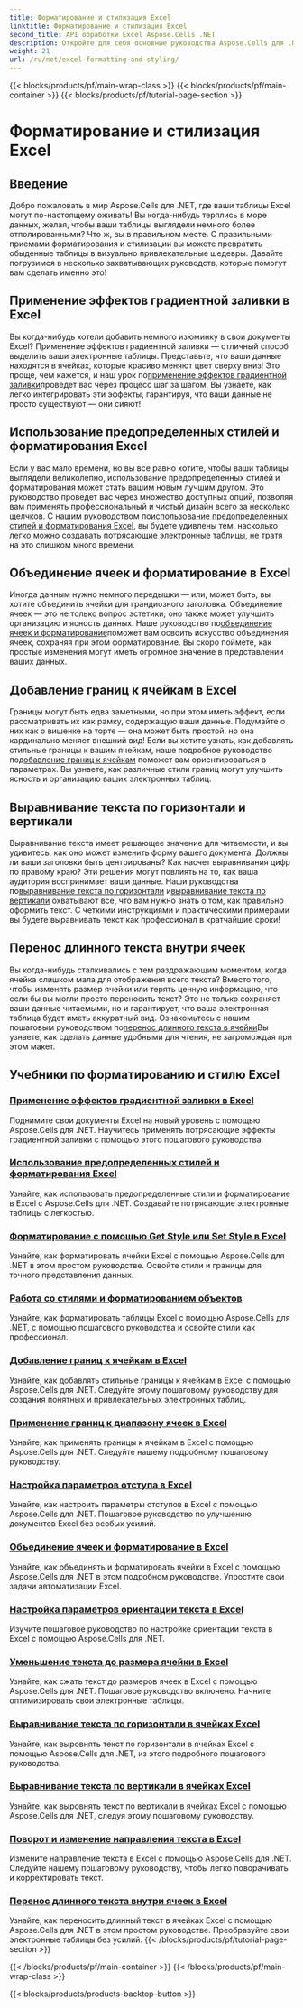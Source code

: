 ```yaml
---
title: Форматирование и стилизация Excel
linktitle: Форматирование и стилизация Excel
second_title: API обработки Excel Aspose.Cells .NET
description: Откройте для себя основные руководства Aspose.Cells для .NET по форматированию и стилю Excel. Поднимите свои таблицы на новый уровень с помощью практических пошаговых руководств.
weight: 21
url: /ru/net/excel-formatting-and-styling/
---
```


{{< blocks/products/pf/main-wrap-class >}}
{{< blocks/products/pf/main-container >}}
{{< blocks/products/pf/tutorial-page-section >}}

# Форматирование и стилизация Excel

## Введение

Добро пожаловать в мир Aspose.Cells для .NET, где ваши таблицы Excel могут по-настоящему оживать! Вы когда-нибудь терялись в море данных, желая, чтобы ваши таблицы выглядели немного более отполированными? Что ж, вы в правильном месте. С правильными приемами форматирования и стилизации вы можете превратить обыденные таблицы в визуально привлекательные шедевры. Давайте погрузимся в несколько захватывающих руководств, которые помогут вам сделать именно это!

## Применение эффектов градиентной заливки в Excel

 Вы когда-нибудь хотели добавить немного изюминку в свои документы Excel? Применение эффектов градиентной заливки — отличный способ выделить ваши электронные таблицы. Представьте, что ваши данные находятся в ячейках, которые красиво меняют цвет сверху вниз! Это проще, чем кажется, и наш урок по[применение эффектов градиентной заливки](./applying-gradient-fill-effects/)проведет вас через процесс шаг за шагом. Вы узнаете, как легко интегрировать эти эффекты, гарантируя, что ваши данные не просто существуют — они сияют!

## Использование предопределенных стилей и форматирования Excel

 Если у вас мало времени, но вы все равно хотите, чтобы ваши таблицы выглядели великолепно, использование предопределенных стилей и форматирования может стать вашим новым лучшим другом. Это руководство проведет вас через множество доступных опций, позволяя вам применять профессиональный и чистый дизайн всего за несколько щелчков. С нашим руководством по[использование предопределенных стилей и форматирования Excel](./using-excel-predefined-styles-and-formatting/), вы будете удивлены тем, насколько легко можно создавать потрясающие электронные таблицы, не тратя на это слишком много времени.

## Объединение ячеек и форматирование в Excel

 Иногда данным нужно немного передышки — или, может быть, вы хотите объединить ячейки для грандиозного заголовка. Объединение ячеек — это не только вопрос эстетики; оно также может улучшить организацию и ясность данных. Наше руководство по[объединение ячеек и форматирование](./merging-cells-and-formatting/)поможет вам освоить искусство объединения ячеек, сохраняя при этом форматирование. Вы скоро поймете, как простые изменения могут иметь огромное значение в представлении ваших данных. 

## Добавление границ к ячейкам в Excel

 Границы могут быть едва заметными, но при этом иметь эффект, если рассматривать их как рамку, содержащую ваши данные. Подумайте о них как о вишенке на торте — она может быть простой, но она кардинально меняет внешний вид! Если вы хотите узнать, как добавлять стильные границы к вашим ячейкам, наше подробное руководство по[добавление границ к ячейкам](./adding-borders-to-cells/) поможет вам ориентироваться в параметрах. Вы узнаете, как различные стили границ могут улучшить ясность и организацию ваших электронных таблиц.

## Выравнивание текста по горизонтали и вертикали

Выравнивание текста имеет решающее значение для читаемости, и вы удивитесь, как оно может изменить форму вашего документа. Должны ли ваши заголовки быть центрированы? Как насчет выравнивания цифр по правому краю? Эти решения могут повлиять на то, как ваша аудитория воспринимает ваши данные. Наши руководства по[выравнивание текста по горизонтали](./aligning-text-horizontally/) и[выравнивание текста по вертикали](./aligning-text-vertically/) охватывают все, что вам нужно знать о том, как правильно оформить текст. С четкими инструкциями и практическими примерами вы будете выравнивать текст как профессионал в кратчайшие сроки!

## Перенос длинного текста внутри ячеек

 Вы когда-нибудь сталкивались с тем раздражающим моментом, когда ячейка слишком мала для отображения всего текста? Вместо того, чтобы изменять размер ячейки или терять ценную информацию, что если бы вы могли просто переносить текст? Это не только сохраняет ваши данные читаемыми, но и гарантирует, что ваша электронная таблица будет иметь аккуратный вид. Ознакомьтесь с нашим пошаговым руководством по[перенос длинного текста в ячейки](./wrapping-long-text-within-cells/)Вы узнаете, как сделать данные удобными для чтения, не загромождая при этом макет.

## Учебники по форматированию и стилю Excel
### [Применение эффектов градиентной заливки в Excel](./applying-gradient-fill-effects/)
Поднимите свои документы Excel на новый уровень с помощью Aspose.Cells для .NET. Научитесь применять потрясающие эффекты градиентной заливки с помощью этого пошагового руководства.
### [Использование предопределенных стилей и форматирования Excel](./using-excel-predefined-styles-and-formatting/)
Узнайте, как использовать предопределенные стили и форматирование в Excel с Aspose.Cells для .NET. Создавайте потрясающие электронные таблицы с легкостью.
### [Форматирование с помощью Get Style или Set Style в Excel](./formatting-with-get-style-or-set-style/)
Узнайте, как форматировать ячейки Excel с помощью Aspose.Cells для .NET в этом простом руководстве. Освойте стили и границы для точного представления данных.
### [Работа со стилями и форматированием объектов](./working-with-styles-and-formatting-objects/)
Узнайте, как форматировать таблицы Excel с помощью Aspose.Cells для .NET, с помощью пошагового руководства и освойте стили как профессионал.
### [Добавление границ к ячейкам в Excel](./adding-borders-to-cells/)
Узнайте, как добавлять стильные границы к ячейкам в Excel с помощью Aspose.Cells для .NET. Следуйте этому пошаговому руководству для создания понятных и привлекательных электронных таблиц.
### [Применение границ к диапазону ячеек в Excel](./applying-borders-to-range-of-cells/)
Узнайте, как применять границы к ячейкам в Excel с помощью Aspose.Cells для .NET. Следуйте нашему подробному пошаговому руководству.
### [Настройка параметров отступа в Excel](./configuring-indentation-settings/)
Узнайте, как настроить параметры отступов в Excel с помощью Aspose.Cells для .NET. Пошаговое руководство по улучшению документов Excel без особых усилий.
### [Объединение ячеек и форматирование в Excel](./merging-cells-and-formatting/)
Узнайте, как объединять и форматировать ячейки в Excel с помощью Aspose.Cells для .NET в этом подробном руководстве. Упростите свои задачи автоматизации Excel.
### [Настройка параметров ориентации текста в Excel](./customizing-orientation-settings-for-text/)
Изучите пошаговое руководство по настройке ориентации текста в Excel с помощью Aspose.Cells для .NET.
### [Уменьшение текста до размера ячейки в Excel](./shrinking-text-to-fit-cell-size/)
Узнайте, как сжать текст до размеров ячеек в Excel с помощью Aspose.Cells для .NET. Пошаговое руководство включено. Начните оптимизировать свои электронные таблицы.
### [Выравнивание текста по горизонтали в ячейках Excel](./aligning-text-horizontally/)
Узнайте, как выровнять текст по горизонтали в ячейках Excel с помощью Aspose.Cells для .NET, из этого подробного пошагового руководства.
### [Выравнивание текста по вертикали в ячейках Excel](./aligning-text-vertically/)
Узнайте, как выровнять текст по вертикали в ячейках Excel с помощью Aspose.Cells для .NET, следуя этому пошаговому руководству.
### [Поворот и изменение направления текста в Excel](./rotating-and-changing-text-direction/)
Измените направление текста в Excel с помощью Aspose.Cells для .NET. Следуйте нашему пошаговому руководству, чтобы легко поворачивать и корректировать текст.
### [Перенос длинного текста внутри ячеек в Excel](./wrapping-long-text-within-cells/)
Узнайте, как переносить длинный текст в ячейках Excel с помощью Aspose.Cells для .NET в этом простом руководстве. Преобразуйте свои электронные таблицы без усилий.
{{< /blocks/products/pf/tutorial-page-section >}}

{{< /blocks/products/pf/main-container >}}
{{< /blocks/products/pf/main-wrap-class >}}

{{< blocks/products/products-backtop-button >}}

